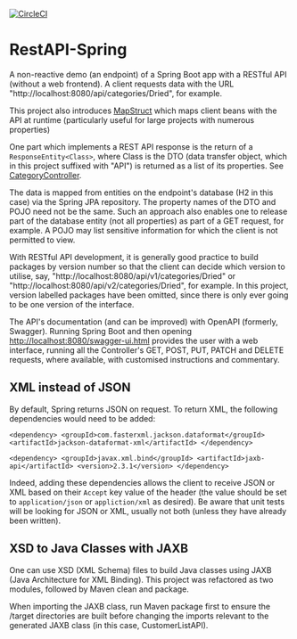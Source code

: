 [![CircleCI](https://circleci.com/gh/jfspps/RestAPI-Spring.svg?style=svg)](https://circleci.com/gh/jfspps/RestAPI-Spring)

# RestAPI-Spring

A non-reactive demo (an endpoint) of a Spring Boot app with a RESTful API (without a web frontend). A client requests data with the URL "http://localhost:8080/api/categories/Dried", for example.

This project also introduces [MapStruct](https://mapstruct.org/) which maps client beans with the API at runtime (particularly useful for large projects with numerous properties)

One part which implements a REST API response is the return of a `ResponseEntity<Class>`, where Class is the DTO (data transfer object, which in this project suffixed with "API") is returned as a list of its properties. See [CategoryController](restapidemo-mvc/src/main/java/com/example/restapidemo/controllers/CategoryController.java).

The data is mapped from entities on the endpoint's database (H2 in this case) via the Spring JPA repository. The property names of the DTO and POJO need not be the same. Such an approach also enables one to release part of the database entity (not all properties) as part of a GET request, for example. A POJO may list sensitive information for which the client is not permitted to view.

With RESTful API development, it is generally good practice to build packages by version number so that the client can decide which version to utilise, say, "http://localhost:8080/api/v1/categories/Dried" or "http://localhost:8080/api/v2/categories/Dried", for example. In this project, version labelled packages have been omitted, since there is only ever going to be one version of the interface.

The API's documentation (and can be improved) with OpenAPI (formerly, Swagger). Running Spring Boot and then opening [http://localhost:8080/swagger-ui.html](http://localhost:8080/swagger-ui.html) provides the user with a web interface, running all the Controller's GET, POST, PUT, PATCH and DELETE requests, where available, with customised instructions and commentary.

## XML instead of JSON

By default, Spring returns JSON on request. To return XML, the following dependencies would need to be added:

`
<dependency>
<groupId>com.fasterxml.jackson.dataformat</groupId>
<artifactId>jackson-dataformat-xml</artifactId>
</dependency>
`

`
<dependency>
<groupId>javax.xml.bind</groupId>
<artifactId>jaxb-api</artifactId>
<version>2.3.1</version>
</dependency>
`

Indeed, adding these dependencies allows the client to receive JSON or XML based on their `Accept` key value of the header (the value should be set to `application/json` or `appliction/xml` as desired). Be aware
that unit tests will be looking for JSON or XML, usually not both (unless they have already been written).

## XSD to Java Classes with JAXB

One can use XSD (XML Schema) files to build Java classes using JAXB (Java Architecture for XML Binding). This project was refactored as two modules, followed by Maven clean and package.

When importing the JAXB class, run Maven package first to ensure the /target directories are built before changing the imports relevant to the generated JAXB class (in this case, CustomerListAPI).